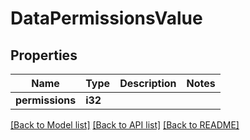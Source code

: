 # DataPermissionsValue

## Properties

Name | Type | Description | Notes
------------ | ------------- | ------------- | -------------
**permissions** | **i32** |  | 

[[Back to Model list]](../README.md#documentation-for-models) [[Back to API list]](../README.md#documentation-for-api-endpoints) [[Back to README]](../README.md)



